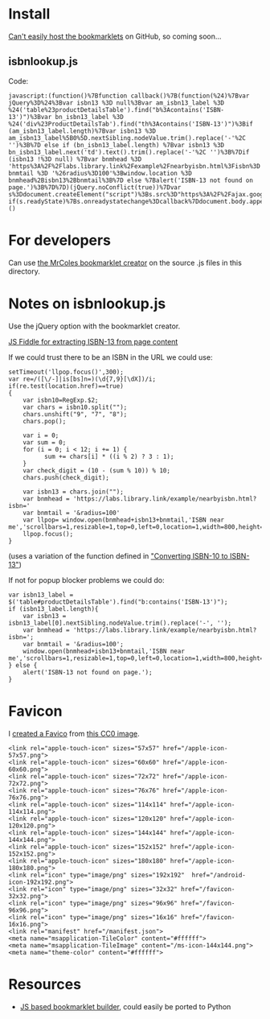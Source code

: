 
# Install

[Can't easily host the bookmarklets](https://github.com/github/markup/issues/79) on GitHub, so coming soon…

## isbnlookup.js

Code:

    javascript:(function()%7Bfunction callback()%7B(function(%24)%7Bvar jQuery%3D%24%3Bvar isbn13 %3D null%3Bvar am_isbn13_label %3D %24('table%23productDetailsTable').find("b%3Acontains('ISBN-13')")%3Bvar bn_isbn13_label %3D %24('div%23ProductDetailsTab').find("th%3Acontains('ISBN-13')")%3Bif (am_isbn13_label.length)%7Bvar isbn13 %3D am_isbn13_label%5B0%5D.nextSibling.nodeValue.trim().replace('-'%2C '')%3B%7D else if (bn_isbn13_label.length) %7Bvar isbn13 %3D bn_isbn13_label.next('td').text().trim().replace('-'%2C '')%3B%7Dif (isbn13 !%3D null) %7Bvar bnmhead %3D 'https%3A%2F%2Flabs.library.link%2Fexample%2Fnearbyisbn.html%3Fisbn%3D'%3Bvar bnmtail %3D '%26radius%3D100'%3Bwindow.location %3D bnmhead%2Bisbn13%2Bbnmtail%3B%7D else %7Balert('ISBN-13 not found on page.')%3B%7D%7D)(jQuery.noConflict(true))%7Dvar s%3Ddocument.createElement("script")%3Bs.src%3D"https%3A%2F%2Fajax.googleapis.com%2Fajax%2Flibs%2Fjquery%2F1.11.1%2Fjquery.min.js"%3Bif(s.addEventListener)%7Bs.addEventListener("load"%2Ccallback%2Cfalse)%7Delse if(s.readyState)%7Bs.onreadystatechange%3Dcallback%7Ddocument.body.appendChild(s)%3B%7D)()

# For developers

Can use [the MrColes bookmarklet creator](https://mrcoles.com/bookmarklet/) on the source .js files in this directory.

# Notes on isbnlookup.js

Use the jQuery option with the bookmarklet creator.

[JS Fiddle for extracting ISBN-13 from page content](https://jsfiddle.net/uogbuji/xpvt214o/662826/)

If we could trust there to be an ISBN in the URL we could use:

    setTimeout('llpop.focus()',300);
    var re=/([\/-]|is[bs]n=)(\d{7,9}[\dX])/i;
    if(re.test(location.href)==true)
    {
        var isbn10=RegExp.$2;
        var chars = isbn10.split("");
        chars.unshift("9", "7", "8");
        chars.pop();

        var i = 0;
        var sum = 0;
        for (i = 0; i < 12; i += 1) {
              sum += chars[i] * ((i % 2) ? 3 : 1);
        }
        var check_digit = (10 - (sum % 10)) % 10;
        chars.push(check_digit);

        var isbn13 = chars.join("");
        var bnmhead = 'https://labs.library.link/example/nearbyisbn.html?isbn='
        var bnmtail = '&radius=100'
        var llpop= window.open(bnmhead+isbn13+bnmtail,'ISBN near me','scrollbars=1,resizable=1,top=0,left=0,location=1,width=800,height=600');
        llpop.focus();
    }

(uses a variation of the function defined in ["Converting ISBN-10 to ISBN-13"](http://www.dispersiondesign.com/articles/isbn/converting_isbn10_to_isbn13))

If not for popup blocker problems we could do:

    var isbn13_label = $('table#productDetailsTable').find("b:contains('ISBN-13')");
    if (isbn13_label.length){
        var isbn13 = isbn13_label[0].nextSibling.nodeValue.trim().replace('-', '');
        var bnmhead = 'https://labs.library.link/example/nearbyisbn.html?isbn=';
        var bnmtail = '&radius=100';
        window.open(bnmhead+isbn13+bnmtail,'ISBN near me','scrollbars=1,resizable=1,top=0,left=0,location=1,width=800,height=600');
    } else {
        alert('ISBN-13 not found on page.');
    }


# Favicon

I [created a Favico](https://www.favicon-generator.org/) from [this CC0 image](https://pixabay.com/en/icon-position-map-location-icon-2070751/).

    <link rel="apple-touch-icon" sizes="57x57" href="/apple-icon-57x57.png">
    <link rel="apple-touch-icon" sizes="60x60" href="/apple-icon-60x60.png">
    <link rel="apple-touch-icon" sizes="72x72" href="/apple-icon-72x72.png">
    <link rel="apple-touch-icon" sizes="76x76" href="/apple-icon-76x76.png">
    <link rel="apple-touch-icon" sizes="114x114" href="/apple-icon-114x114.png">
    <link rel="apple-touch-icon" sizes="120x120" href="/apple-icon-120x120.png">
    <link rel="apple-touch-icon" sizes="144x144" href="/apple-icon-144x144.png">
    <link rel="apple-touch-icon" sizes="152x152" href="/apple-icon-152x152.png">
    <link rel="apple-touch-icon" sizes="180x180" href="/apple-icon-180x180.png">
    <link rel="icon" type="image/png" sizes="192x192"  href="/android-icon-192x192.png">
    <link rel="icon" type="image/png" sizes="32x32" href="/favicon-32x32.png">
    <link rel="icon" type="image/png" sizes="96x96" href="/favicon-96x96.png">
    <link rel="icon" type="image/png" sizes="16x16" href="/favicon-16x16.png">
    <link rel="manifest" href="/manifest.json">
    <meta name="msapplication-TileColor" content="#ffffff">
    <meta name="msapplication-TileImage" content="/ms-icon-144x144.png">
    <meta name="theme-color" content="#ffffff">

# Resources

* [JS based bookmarklet builder](https://github.com/kostasx/make_bookmarklet), could easily be ported to Python
